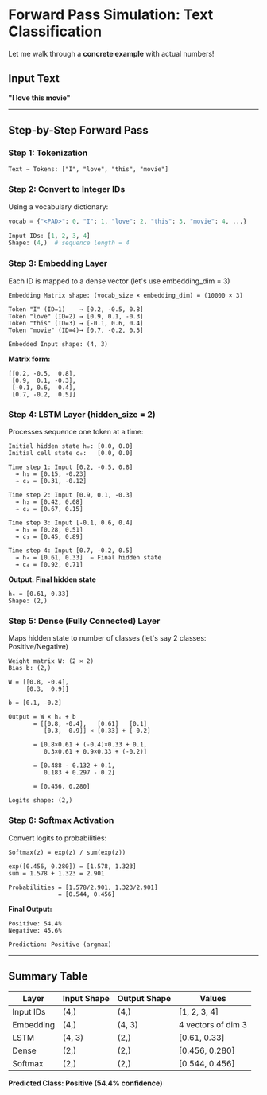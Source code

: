 # Forward Pass Simulation: Text Classification

Let me walk through a **concrete example** with actual numbers!

## Input Text
**"I love this movie"**

---

## Step-by-Step Forward Pass

### **Step 1: Tokenization**
```
Text → Tokens: ["I", "love", "this", "movie"]
```

### **Step 2: Convert to Integer IDs**
Using a vocabulary dictionary:
```python
vocab = {"<PAD>": 0, "I": 1, "love": 2, "this": 3, "movie": 4, ...}

Input IDs: [1, 2, 3, 4]
Shape: (4,)  # sequence length = 4
```

### **Step 3: Embedding Layer**
Each ID is mapped to a dense vector (let's use embedding_dim = 3)

```
Embedding Matrix shape: (vocab_size × embedding_dim) = (10000 × 3)

Token "I" (ID=1)    → [0.2, -0.5, 0.8]
Token "love" (ID=2) → [0.9, 0.1, -0.3]
Token "this" (ID=3) → [-0.1, 0.6, 0.4]
Token "movie" (ID=4)→ [0.7, -0.2, 0.5]

Embedded Input shape: (4, 3)
```

**Matrix form:**
```
[[0.2, -0.5,  0.8],
 [0.9,  0.1, -0.3],
 [-0.1, 0.6,  0.4],
 [0.7, -0.2,  0.5]]
```

### **Step 4: LSTM Layer** (hidden_size = 2)
Processes sequence one token at a time:

```
Initial hidden state h₀: [0.0, 0.0]
Initial cell state c₀:   [0.0, 0.0]

Time step 1: Input [0.2, -0.5, 0.8]
  → h₁ = [0.15, -0.23]
  → c₁ = [0.31, -0.12]

Time step 2: Input [0.9, 0.1, -0.3]
  → h₂ = [0.42, 0.08]
  → c₂ = [0.67, 0.15]

Time step 3: Input [-0.1, 0.6, 0.4]
  → h₃ = [0.28, 0.51]
  → c₃ = [0.45, 0.89]

Time step 4: Input [0.7, -0.2, 0.5]
  → h₄ = [0.61, 0.33]  ← Final hidden state
  → c₄ = [0.92, 0.71]
```

**Output: Final hidden state**
```
h₄ = [0.61, 0.33]
Shape: (2,)
```

### **Step 5: Dense (Fully Connected) Layer**
Maps hidden state to number of classes (let's say 2 classes: Positive/Negative)

```
Weight matrix W: (2 × 2)
Bias b: (2,)

W = [[0.8, -0.4],
     [0.3,  0.9]]
     
b = [0.1, -0.2]

Output = W × h₄ + b
       = [[0.8, -0.4],   [0.61]   [0.1]
          [0.3,  0.9]] × [0.33] + [-0.2]
       
       = [0.8×0.61 + (-0.4)×0.33 + 0.1,
          0.3×0.61 + 0.9×0.33 + (-0.2)]
       
       = [0.488 - 0.132 + 0.1,
          0.183 + 0.297 - 0.2]
       
       = [0.456, 0.280]

Logits shape: (2,)
```

### **Step 6: Softmax Activation**
Convert logits to probabilities:

```
Softmax(z) = exp(z) / sum(exp(z))

exp([0.456, 0.280]) = [1.578, 1.323]
sum = 1.578 + 1.323 = 2.901

Probabilities = [1.578/2.901, 1.323/2.901]
              = [0.544, 0.456]
```

**Final Output:**
```
Positive: 54.4%
Negative: 45.6%

Prediction: Positive (argmax)
```

---

## Summary Table

| Layer | Input Shape | Output Shape | Values |
|-------|-------------|--------------|--------|
| Input IDs | (4,) | (4,) | [1, 2, 3, 4] |
| Embedding | (4,) | (4, 3) | 4 vectors of dim 3 |
| LSTM | (4, 3) | (2,) | [0.61, 0.33] |
| Dense | (2,) | (2,) | [0.456, 0.280] |
| Softmax | (2,) | (2,) | [0.544, 0.456] |

**Predicted Class: Positive (54.4% confidence)**
